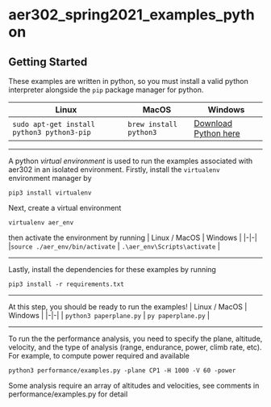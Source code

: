 # aer302_spring2021_examples_python

## Getting Started
These examples are written in python, so you must install a valid python interpreter alongside the `pip` package manager for python. 

| Linux | MacOS | Windows |
|-------|-----|---------|
|`sudo apt-get install python3 python3-pip `|`brew install python3`|[Download Python here](https://www.python.org/downloads/windows/)

---

A python *virtual environment* is used to run the examples associated with aer302 in an isolated environment. Firstly, install the `virtualenv` environment manager by
```
pip3 install virtualenv
```

Next, create a virtual environment
```
virtualenv aer_env
```
then activate the environment by running
| Linux / MacOS | Windows |
|-|-|
|`source ./aer_env/bin/activate` | `.\aer_env\Scripts\activate` |

---

Lastly, install the dependencies for these examples by running
```
pip3 install -r requirements.txt
```

---

At this step, you should be ready to run the examples! 
| Linux / MacOS | Windows |
|-|-|
| `python3 paperplane.py` | `py paperplane.py` |

---

To run the the performance analysis, you need to specify the plane, altitude, velocity, and the type of analysis (range, endurance, power, climb rate, etc). For example, to compute power required and available  
```
python3 performance/examples.py -plane CP1 -H 1000 -V 60 -power
```
Some analysis require an array of altitudes and velocities, see comments in performance/examples.py for detail  